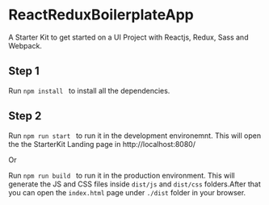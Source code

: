 # ReactReduxBoilerplateApp
A Starter Kit to get started on a UI Project with Reactjs, Redux, Sass and Webpack.


## Step 1
Run ```npm install ``` to install all the dependencies.


## Step 2
Run ```npm run start ``` to run it in the development environemnt.
This will open the the StarterKit Landing page in http://localhost:8080/

Or

Run ```npm run build ``` to run it in the production environment.
This will generate the JS and CSS files inside `dist/js` and `dist/css` folders.After that you can open the `index.html` page under `./dist` folder in your browser.